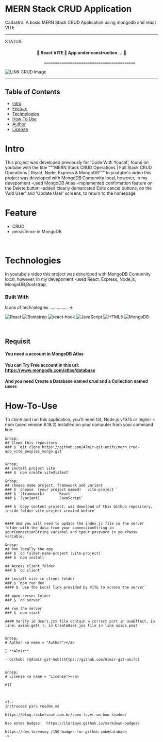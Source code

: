MERN Stack CRUD Application
===========================

Cadastro: A basic MERN Stack CRUD Application using mongodb and react VITE

---------------------------------------------------------------------------------------------------------

STATUS: 
<h4 align="center"> 
	🚧  React VITE 🚀 App under construction ...  🚧
</h4>

                      ==========================================

![LINK CRUD Image](https://image.png)


--------------------------------------------------------------------------------------

<!-- START doctoc generated TOC please keep comment here to allow auto update -->
<!-- DON'T EDIT THIS SECTION, INSTEAD RE-RUN doctoc TO UPDATE -->
## Table of Contents
- [Intro](#Intro)
- [Feature](#Feature)
- [Technologies](#Technologies)
- [How To Use](#How-To-Use)
- [Author](#Author)
- [License](#License)

<!-- END doctoc generated TOC please keep comment here to allow auto update -->


# Intro <a name = "Intro"></a>


This project was developed previously for 'Code With Yousaf', found on youtube with the title """MERN Stack CRUD Operations | Full Stack CRUD Operations | React, Node, Express & MongoDB"""
In youtube's video this project was developed with MongoDB Comunnity local, however, in my devepoment 
-used MongoDB Atlas
-implemented confirmation feature on the Delete button 
-added clearly demarcated Exits cancel buttons, on the 'Add User' and 'Update User' screens, to return to the homepage


# Feature <a name = "Feature"></a>
- CRUD
- persistence in MongoDB



&nbsp;
# Technologies <a name = "Technologies"></a>
In youtube's video this project was developed with MongoDB Comunnity local, however, in my devepoment 
-used React, Express, Node.js, MongoDB,Bootstrap, 

### Built With 
Icons of technologies ............... ->

![React](https://img.shields.io/badge/react-%2320232a.svg?style=for-the-badge&logo=react&logoColor=%2361DAFB)
![Bootstrap](https://img.shields.io/badge/bootstrap-%238511FA.svg?style=for-the-badge&logo=bootstrap&logoColor=white)
![react-hook](https://img.shields.io/badge/hooks-%2320232a.svg?style=for-the-badge&logo=react&logoColor=%2361DAFB)
![JavaScript](https://img.shields.io/badge/javascript-%23323330.svg?style=for-the-badge&logo=javascript&logoColor=%23F7DF1E)
![HTML5](https://img.shields.io/badge/html5-%23E34F26.svg?style=for-the-badge&logo=html5&logoColor=white)
![MongoDB](https://img.shields.io/badge/MongoDB-4EA94B?style=for-the-badge&logo=mongodb&logoColor=white)

 
&nbsp;

## Requisit
#### You need a account in MongoDB Atlas
#### You can Try Free account in this url: https://www.mongodb.com/atlas/database
#### And you need Create a Database named crud and a Collection named users


# How-To-Use <a name = "How-To-Use"></a>

To clone and run this application, you'll need Git, Node.js v16.15 or higher + npm (used version 8.19.2) installed on your computer from your command line:

```
&nbsp;
## Clone this repository
### $ `git clone https://github.com/Almir-git-unifc/mern_crud-app_vite_peoples_mongo.git`


&nbsp;
## Install project vite
### $ `npm create vite@latest`

&nbsp;
## choose name project, framework and variant
### $ `choose  (your project named)   vite-project `
### $ `(framework)       React`
### $ `(variant)         JavaScript`

### $ `Copy content project, was download of this Github repository, inside folder vite-project created before`


#### And you will need to update the index.js file in the server folder with the data from your connectionString in yourConnectionString variabel and tpour password in yourPassw variable.

&nbsp;
## Run locally the app
### $ `cd folder-name-project (vite-project)`
### $ `npm install`

## Access client folder 
### $ `cd client`

## install vite in client folder
### $ `npm run dev`
#### $ `use the Local link provided by VITE to access the server`

## open server folder
### $ `cd server`

## run the server
### $ `npm start`

#### Verify id Users.jsx file contain a correct port in useEffect, in line: axios.get( ), in CreateUser.jsx file in line axios.post


&nbsp;
# Author <a name = "Author"></a>

👤 **Almir**

- Github: [@Almir-git-hub](https://github.com/Almir-git-unifc)


&nbsp;
# License <a name = "License"></a>

MIT



<!-- 
Instrucoes para readme.md

https://blog.rocketseat.com.br/como-fazer-um-bom-readme/

Use estas badges:  https://ileriayo.github.io/markdown-badges/

https://dev.to/envoy_/150-badges-for-github-pnk#database
->
